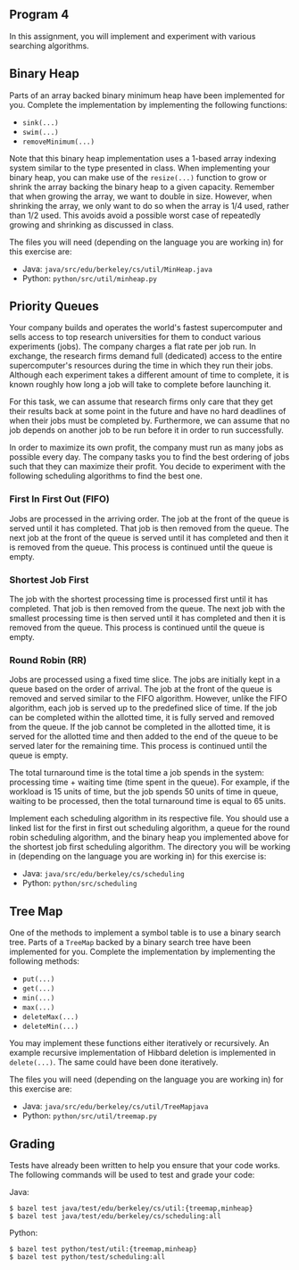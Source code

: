 Program 4
---------
In this assignment, you will implement and experiment with various searching algorithms.

Binary Heap
-----------
Parts of an array backed binary minimum heap have been implemented for you. Complete the
implementation by implementing the following functions:

- `sink(...)`
- `swim(...)`
- `removeMinimum(...)`

Note that this binary heap implementation uses a 1-based array indexing system similar to the type
presented in class. When implementing your binary heap, you can make use of the `resize(...)`
function to grow or shrink the array backing the binary heap to a given capacity. Remember that when
growing the array, we want to double in size. However, when shrinking the array, we only want to do
so when the array is 1/4 used, rather than 1/2 used. This avoids avoid a possible worst case of
repeatedly growing and shrinking as discussed in class.

The files you will need (depending on the language you are working in) for this exercise are:

- Java: `java/src/edu/berkeley/cs/util/MinHeap.java`
- Python: `python/src/util/minheap.py`

Priority Queues
---------------
Your company builds and operates the world's fastest supercomputer and sells access to top research
universities for them to conduct various experiments (jobs). The company charges a flat rate per job
run. In exchange, the research firms demand full (dedicated) access to the entire supercomputer's
resources during the time in which they run their jobs. Although each experiment takes a different
amount of time to complete, it is known roughly how long a job will take to complete before
launching it.

For this task, we can assume that research firms only care that they get their results back at some
point in the future and have no hard deadlines of when their jobs must be completed by. Furthermore,
we can assume that no job depends on another job to be run before it in order to run successfully.

In order to maximize its own profit, the company must run as many jobs as possible every day. The
company tasks you to find the best ordering of jobs such that they can maximize their profit. You
decide to experiment with the following scheduling algorithms to find the best one.

### First In First Out (FIFO)
Jobs are processed in the arriving order. The job at the front of the queue is served until it has
completed. That job is then removed from the queue. The next job at the front of the queue is served
until it has completed and then it is removed from the queue. This process is continued until the
queue is empty.

### Shortest Job First
The job with the shortest processing time is processed first until it has completed. That job is
then removed from the queue. The next job with the smallest processing time is then served until it
has completed and then it is removed from the queue. This process is continued until the queue is
empty.

### Round Robin (RR)
Jobs are processed using a fixed time slice. The jobs are initially kept in a queue based on the
order of arrival. The job at the front of the queue is removed and served similar to the FIFO
algorithm. However, unlike the FIFO algorithm, each job is served up to the predefined slice of
time. If the job can be completed within the allotted time, it is fully served and removed from the
queue. If the job cannot be completed in the allotted time, it is served for the allotted time and
then added to the end of the queue to be served later for the remaining time. This process is
continued until the queue is empty.

The total turnaround time is the total time a job spends in the system: processing time + waiting
time (time spent in the queue). For example, if the workload is 15 units of time, but the job spends
50 units of time in queue, waiting to be processed, then the total turnaround time is equal to 65
units.

Implement each scheduling algorithm in its respective file. You should use a linked list for the
first in first out scheduling algorithm, a queue for the round robin scheduling algorithm, and the
binary heap you implemented above for the shortest job first scheduling algorithm. The directory you
will be working in (depending on the language you are working in) for this exercise is:

- Java: `java/src/edu/berkeley/cs/scheduling`
- Python: `python/src/scheduling`

Tree Map
--------
One of the methods to implement a symbol table is to use a binary search tree. Parts of a `TreeMap`
backed by a binary search tree have been implemented for you. Complete the implementation by
implementing the following methods:

- `put(...)`
- `get(...)`
- `min(...)`
- `max(...)`
- `deleteMax(...)`
- `deleteMin(...)`

You may implement these functions either iteratively or recursively. An example recursive
implementation of Hibbard deletion is implemented in `delete(...)`. The same could have been done
iteratively.

The files you will need (depending on the language you are working in) for this exercise are:

- Java: `java/src/edu/berkeley/cs/util/TreeMapjava`
- Python: `python/src/util/treemap.py`

Grading
-------
Tests have already been written to help you ensure that your code works. The following commands will
be used to test and grade your code:

Java:

    $ bazel test java/test/edu/berkeley/cs/util:{treemap,minheap}
    $ bazel test java/test/edu/berkeley/cs/scheduling:all

Python:

    $ bazel test python/test/util:{treemap,minheap}
    $ bazel test python/test/scheduling:all
